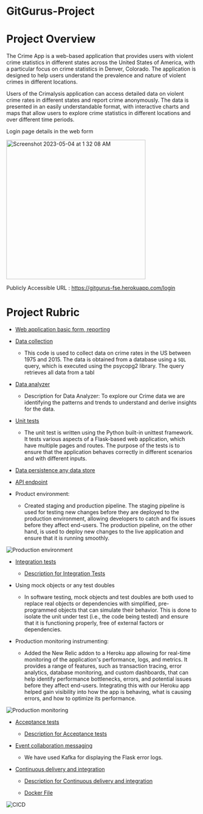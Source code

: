 # GitGurus-Project


# Project Overview

The Crime App is a web-based application that provides users with violent crime statistics in different states across the United States of America, with a particular focus on crime statistics in Denver, Colorado. The application is designed to help users understand the prevalence and nature of violent crimes in different locations.

Users of the Crimalysis application can access detailed data on violent crime rates in different states and report crime anonymously. The data is presented in an easily understandable format, with interactive charts and maps that allow users to explore crime statistics in different locations and over different time periods.


Login page details in the web form

<img width="366" alt="Screenshot 2023-05-04 at 1 32 08 AM" src="https://user-images.githubusercontent.com/70309623/236139047-f130915e-61ea-4fdb-a54b-b8d5b9be3088.png">


Publicly Accessible URL : https://gitgurus-fse.herokuapp.com/login


# Project Rubric


* [Web application basic form, reporting](https://gitgurus-fse.herokuapp.com/login)


* [Data collection](https://github.com/CSCI-5828-Foundations-Sftware-Engr/GitGurus-Project/blob/main/app.py#L40)
   * This code is used to collect data on crime rates in the US between 1975 and 2015. The data is obtained from a database using a ```SQL``` query, which is executed using the psycopg2 library. The query retrieves all data from a tabl


* [Data analyzer](https://github.com/CSCI-5828-Foundations-Sftware-Engr/GitGurus-Project/blob/main/app.py#L80)

    * Description for Data Analyzer: To explore our Crime data we are identifying the patterns and trends to understand and derive insights for the data.


* [Unit tests](https://github.com/CSCI-5828-Foundations-Sftware-Engr/GitGurus-Project/blob/main/test_app.py)
  * The unit test is written using the Python built-in unittest framework. It tests various aspects of a Flask-based web application, which have multiple pages and routes. The purpose of the tests is to ensure that the application behaves correctly in different scenarios and with different inputs.


* [Data persistence any data store](https://github.com/CSCI-5828-Foundations-Sftware-Engr/GitGurus-Project/blob/main/source/connector.py)


* [API endpoint](https://github.com/CSCI-5828-Foundations-Sftware-Engr/GitGurus-Project/blob/main/app.py#L474)


* Product environment:

    * Created staging and production pipeline.
The staging pipeline is used for testing new changes before they are deployed to the production environment, allowing developers to catch and fix issues before they affect end-users. The production pipeline, on the other hand, is used to deploy new changes to the live application and ensure that it is running smoothly.


![Production environment](https://user-images.githubusercontent.com/78723743/236376001-2a5eda16-8bc4-4d34-9de1-c12a249d6fe0.jpeg)


* [Integration tests](https://github.com/CSCI-5828-Foundations-Sftware-Engr/GitGurus-Project/blob/main/test_integration.py)


    * [Description for Integration Tests]( https://github.com/CSCI-5828-Foundations-Sftware-Engr/GitGurus-Project/wiki/Test-Cases#integration-tests)


* Using mock objects or any test doubles
  * In software testing, mock objects and test doubles are both used to replace real objects or dependencies with simplified, pre-programmed objects that can simulate their behavior. This is done to isolate the unit under test (i.e., the code being tested) and ensure that it is functioning properly, free of external factors or dependencies.


* Production monitoring instrumenting:

    * Added the New Relic addon to a Heroku app allowing for real-time monitoring of the application's performance, logs, and metrics. It provides a range of features, such as transaction tracing, error analytics, database monitoring, and custom dashboards, that can help identify performance bottlenecks, errors, and potential issues before they affect end-users. Integrating this with our Heroku app helped gain visibility into how the app is behaving, what is causing errors, and how to optimize its performance.


![Production monitoring](https://user-images.githubusercontent.com/78723743/236375608-ab053381-a4b1-4a62-87cb-3062f0beedc3.jpeg)


* [Acceptance tests](https://github.com/CSCI-5828-Foundations-Sftware-Engr/GitGurus-Project/blob/main/test_acceptance.py)


    * [Description for Acceptance tests](https://github.com/CSCI-5828-Foundations-Sftware-Engr/GitGurus-Project/wiki/Test-Cases#acceptance-tests)


* [Event collaboration messaging](https://github.com/CSCI-5828-Foundations-Sftware-Engr/GitGurus-Project/blob/main/templates/error.html)
    * We have used Kafka for displaying the Flask error logs.


* [Continuous delivery and integration](https://github.com/CSCI-5828-Foundations-Sftware-Engr/GitGurus-Project/blob/main/.github/workflows/heroku.yml)


    * [Description for Continuous delivery and integration](https://github.com/CSCI-5828-Foundations-Sftware-Engr/GitGurus-Project/wiki/Git-Gurus#continuous-integration-and-continuous-deployment)

    * [Docker File](https://github.com/CSCI-5828-Foundations-Sftware-Engr/GitGurus-Project/blob/main/Dockerfile)


![CICD](https://user-images.githubusercontent.com/78723743/236375857-4180db3c-35be-4265-bda5-e9edb7cc7474.jpeg)
